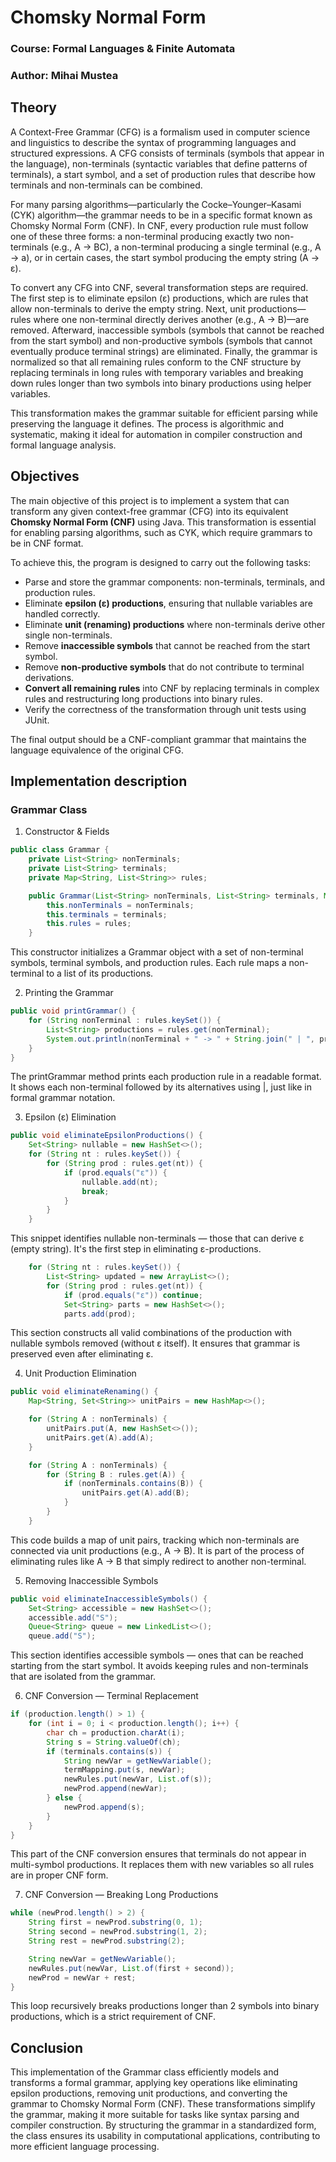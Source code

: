 # Chomsky Normal Form

### Course: Formal Languages & Finite Automata

### Author: Mihai Mustea

## Theory
A Context-Free Grammar (CFG) is a formalism used in computer science and linguistics to describe the syntax of programming languages and structured expressions. A CFG consists of terminals (symbols that appear in the language), non-terminals (syntactic variables that define patterns of terminals), a start symbol, and a set of production rules that describe how terminals and non-terminals can be combined.

For many parsing algorithms—particularly the Cocke–Younger–Kasami (CYK) algorithm—the grammar needs to be in a specific format known as Chomsky Normal Form (CNF). In CNF, every production rule must follow one of these three forms: a non-terminal producing exactly two non-terminals (e.g., A → BC), a non-terminal producing a single terminal (e.g., A → a), or in certain cases, the start symbol producing the empty string (A → ε).

To convert any CFG into CNF, several transformation steps are required. The first step is to eliminate epsilon (ε) productions, which are rules that allow non-terminals to derive the empty string. Next, unit productions—rules where one non-terminal directly derives another (e.g., A → B)—are removed. Afterward, inaccessible symbols (symbols that cannot be reached from the start symbol) and non-productive symbols (symbols that cannot eventually produce terminal strings) are eliminated. Finally, the grammar is normalized so that all remaining rules conform to the CNF structure by replacing terminals in long rules with temporary variables and breaking down rules longer than two symbols into binary productions using helper variables.

This transformation makes the grammar suitable for efficient parsing while preserving the language it defines. The process is algorithmic and systematic, making it ideal for automation in compiler construction and formal language analysis.


## Objectives

The main objective of this project is to implement a system that can transform any given context-free grammar (CFG) into its equivalent **Chomsky Normal Form (CNF)** using Java. This transformation is essential for enabling parsing algorithms, such as CYK, which require grammars to be in CNF format.

To achieve this, the program is designed to carry out the following tasks:

* Parse and store the grammar components: non-terminals, terminals, and production rules.
* Eliminate **epsilon (ε) productions**, ensuring that nullable variables are handled correctly.
* Eliminate **unit (renaming) productions** where non-terminals derive other single non-terminals.
* Remove **inaccessible symbols** that cannot be reached from the start symbol.
* Remove **non-productive symbols** that do not contribute to terminal derivations.
* **Convert all remaining rules** into CNF by replacing terminals in complex rules and restructuring long productions into binary rules.
* Verify the correctness of the transformation through unit tests using JUnit.

The final output should be a CNF-compliant grammar that maintains the language equivalence of the original CFG.



## Implementation description

### Grammar Class

1. Constructor & Fields
```java
public class Grammar {
    private List<String> nonTerminals;
    private List<String> terminals;
    private Map<String, List<String>> rules;

    public Grammar(List<String> nonTerminals, List<String> terminals, Map<String, List<String>> rules) {
        this.nonTerminals = nonTerminals;
        this.terminals = terminals;
        this.rules = rules;
    }
```

This constructor initializes a Grammar object with a set of non-terminal symbols, terminal symbols, and production rules. Each rule maps a non-terminal to a list of its productions.


2. Printing the Grammar
```java
public void printGrammar() {
    for (String nonTerminal : rules.keySet()) {
        List<String> productions = rules.get(nonTerminal);
        System.out.println(nonTerminal + " -> " + String.join(" | ", productions));
    }
}
```
The printGrammar method prints each production rule in a readable format. It shows each non-terminal followed by its alternatives using |, just like in formal grammar notation.



3. Epsilon (ε) Elimination
```java
public void eliminateEpsilonProductions() {
    Set<String> nullable = new HashSet<>();
    for (String nt : rules.keySet()) {
        for (String prod : rules.get(nt)) {
            if (prod.equals("ε")) {
                nullable.add(nt);
                break;
            }
        }
    }
```
This snippet identifies nullable non-terminals — those that can derive ε (empty string). It's the first step in eliminating ε-productions.


```java
    for (String nt : rules.keySet()) {
        List<String> updated = new ArrayList<>();
        for (String prod : rules.get(nt)) {
            if (prod.equals("ε")) continue;
            Set<String> parts = new HashSet<>();
            parts.add(prod);
```
This section constructs all valid combinations of the production with nullable symbols removed (without ε itself). It ensures that grammar is preserved even after eliminating ε.



4. Unit Production Elimination
```java
public void eliminateRenaming() {
    Map<String, Set<String>> unitPairs = new HashMap<>();

    for (String A : nonTerminals) {
        unitPairs.put(A, new HashSet<>());
        unitPairs.get(A).add(A);
    }

    for (String A : nonTerminals) {
        for (String B : rules.get(A)) {
            if (nonTerminals.contains(B)) {
                unitPairs.get(A).add(B);
            }
        }
    }
```
This code builds a map of unit pairs, tracking which non-terminals are connected via unit productions (e.g., A -> B). It is part of the process of eliminating rules like A -> B that simply redirect to another non-terminal.



5. Removing Inaccessible Symbols
```java
public void eliminateInaccessibleSymbols() {
    Set<String> accessible = new HashSet<>();
    accessible.add("S");
    Queue<String> queue = new LinkedList<>();
    queue.add("S");
```
This section identifies accessible symbols — ones that can be reached starting from the start symbol. It avoids keeping rules and non-terminals that are isolated from the grammar.



6. CNF Conversion — Terminal Replacement
```java
if (production.length() > 1) {
    for (int i = 0; i < production.length(); i++) {
        char ch = production.charAt(i);
        String s = String.valueOf(ch);
        if (terminals.contains(s)) {
            String newVar = getNewVariable();
            termMapping.put(s, newVar);
            newRules.put(newVar, List.of(s));
            newProd.append(newVar);
        } else {
            newProd.append(s);
        }
    }
}
```
This part of the CNF conversion ensures that terminals do not appear in multi-symbol productions. It replaces them with new variables so all rules are in proper CNF form.



7. CNF Conversion — Breaking Long Productions
```java
while (newProd.length() > 2) {
    String first = newProd.substring(0, 1);
    String second = newProd.substring(1, 2);
    String rest = newProd.substring(2);

    String newVar = getNewVariable();
    newRules.put(newVar, List.of(first + second));
    newProd = newVar + rest;
}
```
This loop recursively breaks productions longer than 2 symbols into binary productions, which is a strict requirement of CNF.




## Conclusion
This implementation of the Grammar class efficiently models and transforms a formal grammar, applying key operations like eliminating epsilon productions, removing unit productions, and converting the grammar to Chomsky Normal Form (CNF). These transformations simplify the grammar, making it more suitable for tasks like syntax parsing and compiler construction. By structuring the grammar in a standardized form, the class ensures its usability in computational applications, contributing to more efficient language processing.










